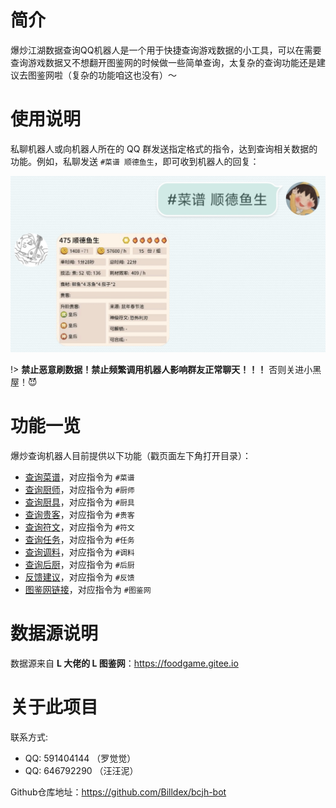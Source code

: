 # 简介

爆炒江湖数据查询QQ机器人是一个用于快捷查询游戏数据的小工具，可以在需要查询游戏数据又不想翻开图鉴网的时候做一些简单查询，太复杂的查询功能还是建议去图鉴网啦（复杂的功能咱这也没有）～

# 使用说明

私聊机器人或向机器人所在的 QQ 群发送指定格式的指令，达到查询相关数据的功能。例如，私聊发送 `#菜谱 顺德鱼生`，即可收到机器人的回复：

![#菜谱 顺德鱼生](media/16073224849723.jpg ':size=450')

!> **禁止恶意刷数据！禁止频繁调用机器人影响群友正常聊天！！！** 否则关进小黑屋！😈

# 功能一览
爆炒查询机器人目前提供以下功能（戳页面左下角打开目录）：

- [查询菜谱](usage/recipe.md)，对应指令为 `#菜谱`
- [查询厨师](usage/chef.md)，对应指令为 `#厨师`
- [查询厨具](usage/equip.md)，对应指令为 `#厨具`
- [查询贵客](usage/guest.md)，对应指令为 `#贵客`
- [查询符文](usage/antique.md)，对应指令为 `#符文`
- [查询任务](usage/quest.md)，对应指令为 `#任务`
- [查询调料](usage/condiment.md)，对应指令为 `#调料`
- [查询后厨](usage/combo.md)，对应指令为 `#后厨`
- [反馈建议](other/feedback.md)，对应指令为 `#反馈`
- [图鉴网链接](other/convinient.md#图鉴网)，对应指令为 `#图鉴网`

# 数据源说明

数据源来自 **L 大佬的 L 图鉴网**：https://foodgame.gitee.io

# 关于此项目

联系方式:
- QQ: 591404144 （罗觉觉）
- QQ: 646792290 （汪汪泥）

Github仓库地址：https://github.com/Billdex/bcjh-bot
